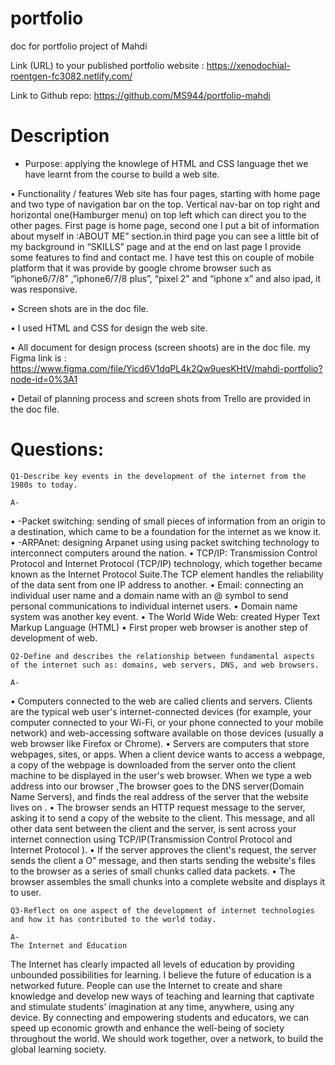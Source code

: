 # portfolio
doc for portfolio project of Mahdi

Link (URL) to your published portfolio website :
https://xenodochial-roentgen-fc3082.netlify.com/

Link to Github repo:
https://github.com/MS944/portfolio-mahdi


# Description

- Purpose:
  applying the knowlege of HTML and CSS language thet we have learnt from the course to build a web site.

•	Functionality / features
Web site has four pages, starting with home page and two type of navigation bar on the top. Vertical nav-bar on top right and horizontal one(Hamburger menu) on top left which can direct you to the other pages. First page is home page, second one I put a bit of information about myself in :ABOUT ME” section.in third page you can see a little bit of my background in “SKILLS” page and at the end on last page I provide some features to find and contact me. I  have test this on couple of mobile platform  that it was provide by google chrome browser such as “iphone6/7/8” ,”iphone6/7/8 plus”, “pixel 2” and “iphone x” and also ipad, it was responsive.


•	Screen shots are in the doc file.

•	I used HTML and CSS for design the web site.

•	All document for design process (screen shoots) are in the doc file.
 my Figma link is :
 https://www.figma.com/file/Yicd6V1dqPL4k2Qw9uesKHtV/mahdi-portfolio?node-id=0%3A1

•	Detail of planning process and screen shots from Trello are provided in the doc file.
 
# Questions:

    Q1-Describe key events in the development of the internet from the 1980s to today.

    A-   
•	-Packet switching: sending of small pieces of information from an origin to a destination, which came to be a foundation for the internet as we know it.
•	-ARPAnet: designing Arpanet using using packet switching technology to interconnect computers around the nation.
•	TCP/IP: Transmission Control Protocol and Internet Protocol (TCP/IP) technology, which together became known as the Internet Protocol Suite.The TCP element handles the reliability of the data sent from one IP address to another.
•	Email: connecting an individual user name and a domain name with an @ symbol to send personal communications to individual internet users.
•	Domain name system was another key event.
•	The World Wide Web: created Hyper Text Markup Language (HTML)
•	First proper web browser is another step of development of web.

    Q2-Define and describes the relationship between fundamental aspects of the internet such as: domains, web servers, DNS, and web browsers.

    A-
•	Computers connected to the web are called clients and servers. Clients are the typical web user's internet-connected devices (for example, your computer connected to your Wi-Fi, or your phone connected to your mobile network) and web-accessing software available on those devices (usually a web browser like Firefox or Chrome).
•	Servers are computers that store webpages, sites, or apps. When a client device wants to access a webpage, a copy of the webpage is downloaded from the server onto the client machine to be displayed in the user's web browser.
When we type a web address into our browser ,The browser goes to the DNS server(Domain Name Servers), and finds the real address of the server that the website lives on .
•	The browser sends an HTTP request message to the server, asking it to send a copy of the website to the client. This message, and all other data sent between the client and the server, is sent across your internet connection using TCP/IP(Transmission Control Protocol and Internet Protocol ).
•	If the server approves the client's request, the server sends the client a O" message, and then starts sending the website's files to the browser as a series of small chunks called data packets.
•	The browser assembles the small chunks into a complete website and displays it to user.
 
    Q3-Reflect on one aspect of the development of internet technologies and how it has contributed to the world today.

    A-
    The Internet and Education
The Internet has clearly impacted all levels of education by providing unbounded possibilities for learning. I believe the future of education is a networked future. People can use the Internet to create and share knowledge and develop new ways of teaching and learning that captivate and stimulate students’ imagination at any time, anywhere, using any device. By connecting and empowering students and educators, we can speed up economic growth and enhance the well-being of society throughout the world. We should work together, over a network, to build the global learning society.


